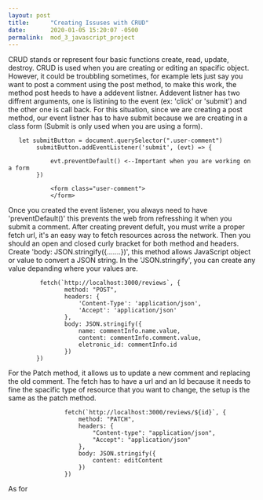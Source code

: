 ```yaml
---
layout: post
title:      "Creating Issuses with CRUD"
date:       2020-01-05 15:20:07 -0500
permalink:  mod_3_javascript_project
---
```




CRUD stands or represent four basic functions create, read, update, destroy. CRUD is used when you are creating or editing an spacific object. However, it could be troubbling sometimes, for example lets just say you want to post a comment using the post method, to make this work, the method post heeds to have a addevent listner. Addevent listner has two diffrent arguments, one is listining to the event (ex: 'click' or 'submit') and the other one is call back. For this situation, since we are creating a post method, our event listner has to have submit because we are creating in a class form (Submit is only used when you are using a form).

```
   let submitButton = document.querySelector(".user-comment")
        submitButton.addEventListener('submit', (evt) => {

            evt.preventDefault() <--Important when you are working on a form
        })
```

```
            <form class="user-comment">
            </form>
```

Once you created the event listener, you always need to have 'preventDefault()' this prevents the web from refresshing it when you submit a comment. After creating prevent defult, you must write a proper fetch url, it's an easy way to  fetch resources across the network. Then you should an open and closed curly bracket for both method and headers. Create 'body: JSON.stringify({.......})', this method allows JavaScript object or value to convert a JSON string. In the 'JSON.stringify', you can create any value depanding where your values are.

```
         fetch(`http://localhost:3000/reviews`, {
                method: "POST",
                headers: {
                    'Content-Type': 'application/json',
                    'Accept': 'application/json'
                },
                body: JSON.stringify({
                    name: commentInfo.name.value,
                    content: commentInfo.comment.value,
                    eletronic_id: commentInfo.id
                })
        })
```

For the Patch method, it allows us to update a new comment and replacing the old comment. The fetch has to have a url and an Id because it needs to fine the spacific type of resource that you want to change, the setup is the same as the patch method. 

```
                fetch(`http://localhost:3000/reviews/${id}`, {
                    method: "PATCH",
                    headers: {
                        "Content-type": "application/json",
                        "Accept": "application/json"
                    },
                    body: JSON.stringify({
                        content: editContent
                    })
                })
```

As for 
